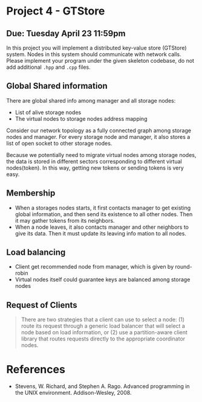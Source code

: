 # Project 4 - GTStore
## Due: Tuesday April 23 11:59pm
In this project you will implement a distributed key-value store (GTStore) system. Nodes in this system should communicate with network calls. Please implement your program under the given skeleton codebase, do not add additional `.hpp` and `.cpp` files.

## Global Shared information
There are global shared info among manager and all storage nodes:
+ List of alive storage nodes
+ The virtual nodes to storage nodes address mapping

Consider our network topology as a fully connected graph among storage nodes and manager.
For every storage node and manager, it also stores a list of open socket to other storage nodes. 

Because we potentially need to migrate virtual nodes among storage nodes, the data is stored in different sectors corresponding to different virtual nodes(token). In this way, getting new tokens or sending tokens is very easy.

## Membership
+ When a storages nodes starts, it first contacts manager to get existing global information, and then send its existence to all other nodes. Then it may gather tokens from its neighbors.
+ When a node leaves, it also contacts manager and other neighbors to give its data. Then it must update its leaving info mation to all nodes. 

## Load balancing
+ Client get recommended node from manager, which is given by round-robin
+ Virtual nodes itself could guarantee keys are balanced among storage nodes

## Request of Clients
> There are two strategies that a client can use to select a node: (1) route its request through a generic load balancer that will select a node based on load information, or (2) use a partition-aware client library that routes requests directly to the appropriate coordinator nodes. 

# References
+ Stevens, W. Richard, and Stephen A. Rago. Advanced programming in the UNIX environment. Addison-Wesley, 2008.
